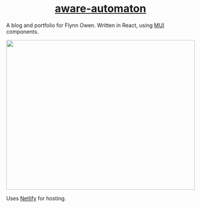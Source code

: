 <h1 align="center"><a href="https://www.aware-automaton.com/"> aware-automaton </a></h1>

A blog and portfolio for Flynn Owen. Written in React, using [MUI](https://mui.com/) components. 

<img align="center" width="100%" height="400" src="src/images/projects/Aware.gif"/>

Uses [Netlify](https://www.netlify.com/) for hosting.
